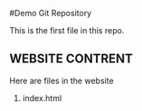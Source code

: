 #Demo Git Repository 

This is the first file in this repo. 

##  WEBSITE CONTRENT   

Here are files in the website 

1. index.html





